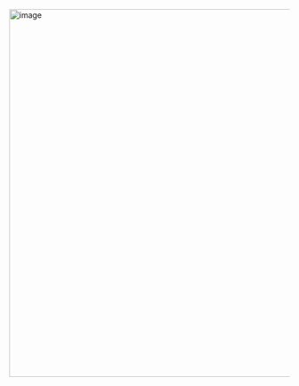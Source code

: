 <img width="1517" height="660" alt="image" src="https://github.com/user-attachments/assets/fd7a846d-0080-40f2-8b55-fc6016330c54" />
